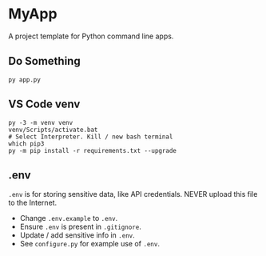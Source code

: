 # MyApp

A project template for Python command line apps.


## Do Something

```
py app.py
```

## VS Code venv

```
py -3 -m venv venv
venv/Scripts/activate.bat
# Select Interpreter. Kill / new bash terminal
which pip3
py -m pip install -r requirements.txt --upgrade
```

## .env

`.env` is for storing sensitive data, like API credentials. NEVER upload this file to the Internet. 

* Change `.env.example` to `.env`.
* Ensure `.env` is present in `.gitignore`.
* Update / add sensitive info in `.env`. 
* See `configure.py` for example use of `.env`. 
